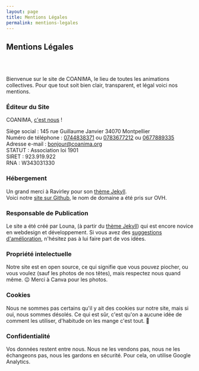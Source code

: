 ```yaml
---
layout: page
title: Mentions Légales
permalink: mentions-legales
---
```


<div class="col-lg-12 text-center">
	<h2 class="section-heading text-uppercase">Mentions Légales</h2> <br> <br>
</div>

Bienvenue sur le site de COANIMA, le lieu de toutes les animations collectives. 
Pour que tout soit bien clair, transparent, et légal voici nos mentions.

### Éditeur du Site
COANIMA, [c'est nous](/nous) !

Siège social : 145 rue Guillaume Janvier 34070 Montpellier  
Numéro de téléphone : [0744838371](tel:+33744838371) ou [0783677212](tel:+33783677212) ou [0677889335](tel:+33677889335)  
Adresse e-mail : [bonjour@coanima.org](mailto:bonjour@coanima.org)  
STATUT : Association loi 1901  
SIRET : 923.919.922  
RNA : W343031330

### Hébergement
Un grand merci à Ravirley pour son [thème Jekyll](https://github.com/raviriley/agency-jekyll-theme).  
Voici notre [site sur Github](https://github.com/Co-anima/coanima.org), le nom de domaine a été pris sur OVH.

### Responsable de Publication
Le site a été créé par Louna, (à partir du [thème Jekyll](https://github.com/raviriley/agency-jekyll-theme)) qui est encore novice en webdesign et développement. Si vous avez des [suggestions d'amélioration](https://github.com/orgs/Co-anima/projects/1/), n'hésitez pas à lui faire part de vos idées.

### Propriété intelectuelle
Notre site est en open source, ce qui signifie que vous pouvez piocher, ou vous voulez (sauf les photos de nos têtes), mais respectez nous quand même. 😉
Merci à Canva pour les photos.

### Cookies
Nous ne sommes pas certains qu'il y ait des cookies sur notre site, mais si oui, nous sommes désolés. Ce qui est sûr, c'est qu'on a aucune idée de comment les utiliser, d'habitude on les mange c'est tout. 🍪

### Confidentialité
Vos données restent entre nous. Nous ne les vendons pas, nous ne les échangeons pas, nous les gardons en sécurité.
Pour cela, on utilise Google Analytics.

